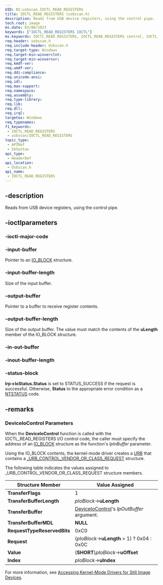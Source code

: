 ```yaml
---
UID: NI:usbscan.IOCTL_READ_REGISTERS
title: IOCTL_READ_REGISTERS (usbscan.h)
description: Reads from USB device registers, using the control pipe.
tech.root: image
ms.date: 03/08/2023
keywords: ["IOCTL_READ_REGISTERS IOCTL"]
ms.keywords: IOCTL_READ_REGISTERS, IOCTL_READ_REGISTERS control, IOCTL_READ_REGISTERS control code [Imaging Devices], image.ioctl_read_registers, stifnc_68af86d1-7d3b-4d2c-a5af-983f0339d71f.xml, usbscan/IOCTL_READ_REGISTERS
req.header: usbscan.h
req.include-header: Usbscan.h
req.target-type: Windows
req.target-min-winverclnt: 
req.target-min-winversvr: 
req.kmdf-ver: 
req.umdf-ver: 
req.ddi-compliance: 
req.unicode-ansi: 
req.idl: 
req.max-support: 
req.namespace: 
req.assembly: 
req.type-library: 
req.lib: 
req.dll: 
req.irql: 
targetos: Windows
req.typenames: 
f1_keywords:
 - IOCTL_READ_REGISTERS
 - usbscan/IOCTL_READ_REGISTERS
topic_type:
 - APIRef
 - kbSyntax
api_type:
 - HeaderDef
api_location:
 - Usbscan.h
api_name:
 - IOCTL_READ_REGISTERS
---
```


## -description

Reads from USB device registers, using the control pipe.

## -ioctlparameters

### -ioctl-major-code

### -input-buffer

Pointer to an [IO_BLOCK](./ns-usbscan-_io_block.md) structure.

### -input-buffer-length

Size of the input buffer.

### -output-buffer

Pointer to a buffer to receive register contents.

### -output-buffer-length

Size of the output buffer. The value must match the contents of the **uLength** member of the IO_BLOCK structure.

### -in-out-buffer

### -inout-buffer-length

### -status-block

**Irp->IoStatus.Status** is set to STATUS_SUCCESS if the request is successful. Otherwise, **Status** to the appropriate error condition as a [NTSTATUS](/windows-hardware/drivers/kernel/using-ntstatus-values) code.

## -remarks

### DeviceIoControl Parameters

When the **DeviceloControl** function is called with the IOCTL_READ_REGISTERS I/O control code, the caller must specify the address of an [IO_BLOCK](./ns-usbscan-_io_block.md) structure as the function's *lpInBuffer* parameter.

Using the IO_BLOCK contents, the kernel-mode driver creates a [URB](../usb/ns-usb-_urb.md) that contains a [_URB_CONTROL_VENDOR_OR_CLASS_REQUEST](../usb/ns-usb-_urb_control_vendor_or_class_request.md) structure.

The following table indicates the values assigned to _URB_CONTROL_VENDOR_OR_CLASS_REQUEST structure members.

| Structure Member | Value Assigned |
|---|---|
| **TransferFlags** | 1 |
| **TransferBufferLength** | *pIoBlock*-\>**uLength** |
| **TransferBuffer** | [DeviceIoControl](/windows/win32/api/ioapiset/nf-ioapiset-deviceiocontrol)'s *lpOutBuffer* argument. |
| **TransferBufferMDL** | **NULL** |
| **RequestTypeReservedBits** | 0xC0 |
| **Request** | (*pIoBlock*-\>**uLength** \> 1) ? 0x04 : 0x0C |
| **Value** | (**SHORT**)*pIoBlock*-\>**uOffset** |
| **Index** | *pIoBlock*-\>**uIndex** |

For more information, see [Accessing Kernel-Mode Drivers for Still Image Devices](/windows-hardware/drivers/image/accessing-kernel-mode-drivers-for-still-image-devices).